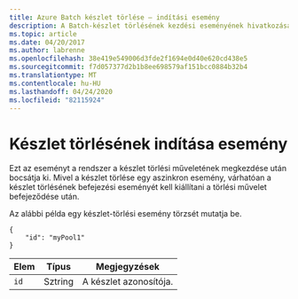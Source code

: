 ```yaml
---
title: Azure Batch készlet törlése – indítási esemény
description: A Batch-készlet törlésének kezdési eseményének hivatkozása. Ezt az eseményt a rendszer a készlet törlési műveletének megkezdése után bocsátja ki.
ms.topic: article
ms.date: 04/20/2017
ms.author: labrenne
ms.openlocfilehash: 38e419e549006d3fde2f1694e0d40e620cd438e5
ms.sourcegitcommit: f7d057377d2b1b8ee698579af151bcc0884b32b4
ms.translationtype: MT
ms.contentlocale: hu-HU
ms.lasthandoff: 04/24/2020
ms.locfileid: "82115924"
---
```

# <a name="pool-delete-start-event"></a>Készlet törlésének indítása esemény

 Ezt az eseményt a rendszer a készlet törlési műveletének megkezdése után bocsátja ki. Mivel a készlet törlése egy aszinkron esemény, várhatóan a készlet törlésének befejezési eseményét kell kiállítani a törlési művelet befejeződése után.

 Az alábbi példa egy készlet-törlési esemény törzsét mutatja be.

```
{
    "id": "myPool1"
}
```

|Elem|Típus|Megjegyzések|
|-------------|----------|-----------|
|`id`|Sztring|A készlet azonosítója.|
